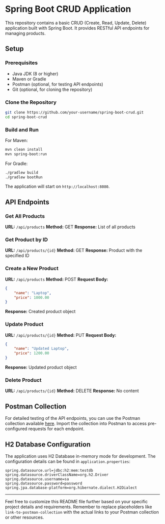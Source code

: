 # Spring Boot CRUD Application

This repository contains a basic CRUD (Create, Read, Update, Delete) application built with Spring Boot. It provides RESTful API endpoints for managing products.

## Setup

### Prerequisites

- Java JDK (8 or higher)
- Maven or Gradle
- Postman (optional, for testing API endpoints)
- Git (optional, for cloning the repository)

### Clone the Repository

```bash
git clone https://github.com/your-username/spring-boot-crud.git
cd spring-boot-crud
```

### Build and Run

For Maven:

```bash
mvn clean install
mvn spring-boot:run
```

For Gradle:

```bash
./gradlew build
./gradlew bootRun
```

The application will start on `http://localhost:8080`.

## API Endpoints

### Get All Products

**URL:** `/api/products`
**Method:** GET
**Response:** List of all products

### Get Product by ID

**URL:** `/api/products/{id}`
**Method:** GET
**Response:** Product with the specified ID

### Create a New Product

**URL:** `/api/products`
**Method:** POST
**Request Body:**
```json
{
    "name": "Laptop",
    "price": 1000.00
}
```
**Response:** Created product object

### Update Product

**URL:** `/api/products/{id}`
**Method:** PUT
**Request Body:**
```json
{
    "name": "Updated Laptop",
    "price": 1200.00
}
```
**Response:** Updated product object

### Delete Product

**URL:** `/api/products/{id}`
**Method:** DELETE
**Response:** No content

## Postman Collection

For detailed testing of the API endpoints, you can use the Postman collection available [here](link-to-postman-collection). Import the collection into Postman to access pre-configured requests for each endpoint.

## H2 Database Configuration

The application uses H2 Database in-memory mode for development. The configuration details can be found in `application.properties`:

```properties
spring.datasource.url=jdbc:h2:mem:testdb
spring.datasource.driverClassName=org.h2.Driver
spring.datasource.username=sa
spring.datasource.password=password
spring.jpa.database-platform=org.hibernate.dialect.H2Dialect
```

---

Feel free to customize this README file further based on your specific project details and requirements. Remember to replace placeholders like `link-to-postman-collection` with the actual links to your Postman collection or other resources.
